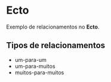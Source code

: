 # Ecto
Exemplo de relacionamentos no **Ecto**.
## Tipos de relacionamentos

- um-para-um
- um-para-muitos
- muitos-para-muitos